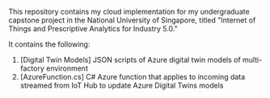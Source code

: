 This repository contains my cloud implementation for my undergraduate capstone project in the National University of Singapore, titled "Internet of Things and Prescriptive Analytics for Industry 5.0."

It contains the following: 

1) [Digital Twin Models] JSON scripts of Azure digital twin models of multi-factory environment
2) [AzureFunction.cs] C# Azure function that applies to incoming data streamed from IoT Hub to update Azure Digital Twins models 
